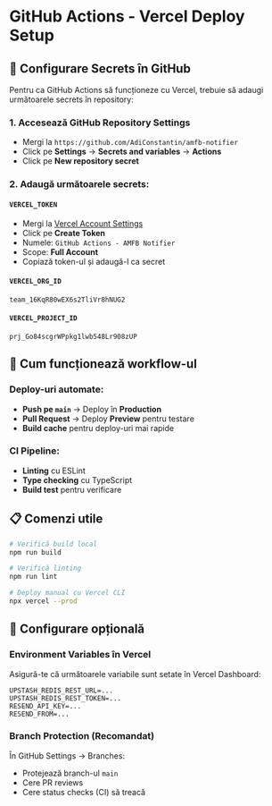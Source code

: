 # GitHub Actions - Vercel Deploy Setup

## 🔐 Configurare Secrets în GitHub

Pentru ca GitHub Actions să funcționeze cu Vercel, trebuie să adaugi următoarele secrets în repository:

### 1. Accesează GitHub Repository Settings
- Mergi la `https://github.com/AdiConstantin/amfb-notifier`
- Click pe **Settings** → **Secrets and variables** → **Actions**
- Click pe **New repository secret**

### 2. Adaugă următoarele secrets:

#### `VERCEL_TOKEN`
- Mergi la [Vercel Account Settings](https://vercel.com/account/tokens)
- Click pe **Create Token**
- Numele: `GitHub Actions - AMFB Notifier`
- Scope: **Full Account**
- Copiază token-ul și adaugă-l ca secret

#### `VERCEL_ORG_ID`
```
team_16KqR80wEX6s2TliVr8hNUG2
```

#### `VERCEL_PROJECT_ID`
```
prj_Go84scgrWPpkg1lwb548Lr908zUP
```

## 🚀 Cum funcționează workflow-ul

### Deploy-uri automate:
- **Push pe `main`** → Deploy în **Production**
- **Pull Request** → Deploy **Preview** pentru testare
- **Build cache** pentru deploy-uri mai rapide

### CI Pipeline:
- **Linting** cu ESLint
- **Type checking** cu TypeScript  
- **Build test** pentru verificare

## 📋 Comenzi utile

```bash
# Verifică build local
npm run build

# Verifică linting
npm run lint

# Deploy manual cu Vercel CLI
npx vercel --prod
```

## 🔧 Configurare opțională

### Environment Variables în Vercel
Asigură-te că următoarele variabile sunt setate în Vercel Dashboard:

```
UPSTASH_REDIS_REST_URL=...
UPSTASH_REDIS_REST_TOKEN=...
RESEND_API_KEY=...
RESEND_FROM=...
```

### Branch Protection (Recomandat)
În GitHub Settings → Branches:
- Protejează branch-ul `main`
- Cere PR reviews
- Cere status checks (CI) să treacă